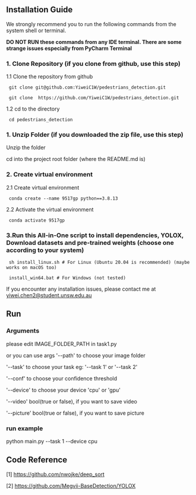 ## Installation Guide 
We strongly recommend you to run the following commands from the system shell or terminal.

**DO NOT RUN these commands from any IDE terminal. There are some strange issues especially from PyCharm Terminal**



### 1. Clone Repository (if you clone from github, use this step)
1.1 Clone the repository from github

     git clone git@github.com:YiweiC1W/pedestrians_detection.git

     git clone  https://github.com/YiweiC1W/pedestrians_detection.git

1.2 cd to the directory

     cd pedestrians_detection


### 1. Unzip Folder (if you downloaded the zip file, use this step)

Unzip the folder

cd into the project root folder (where the README.md is)

### 2. Create virtual environment
2.1 Create virtual environment 
   
     conda create --name 9517gp python==3.8.13

2.2 Activate the virtual environment

     conda activate 9517gp

### 3.Run this All-in-One script to install dependencies, YOLOX, Download datasets and pre-trained weights (choose one according to your system)

     sh install_linux.sh # For Linux (Ubuntu 20.04 is recommended) (maybe works on macOS too)

     install_win64.bat # For Windows (not tested)

If you encounter any installation issues, please contact me at yiwei.chen2@student.unsw.edu.au


## Run

### Arguments

please edit IMAGE_FOLDER_PATH in task1.py

or you can use args '--path' to choose your image folder

'--task' to choose your task eg: '--task 1' or '--task 2'

'--conf' to choose your confidence threshold

'--device' to choose your device 'cpu' or 'gpu'

'--video' bool(true or false), if you want to save video

'--picture' bool(true or false), if you want to save picture



### run example
 python main.py --task 1 --device cpu


## Code Reference

[1] https://github.com/nwojke/deep_sort

[2] https://github.com/Megvii-BaseDetection/YOLOX